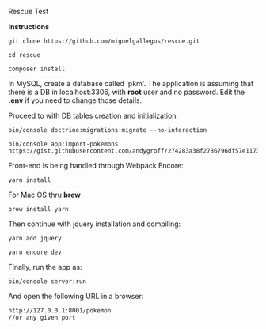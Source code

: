 Rescue Test

 **Instructions**
 
    git clone https://github.com/miguelgallegos/rescue.git
    
    cd rescue

    composer install

In MySQL, create a database called 'pkm'. The application is assuming that there is a DB in localhost:3306, with **root** user and no password.
Edit the **.env** if you need to change those details.

Proceed to with DB tables creation and initialization:

    bin/console doctrine:migrations:migrate --no-interaction

    bin/console app:import-pokemons https://gist.githubusercontent.com/andygroff/274283a38f2786796df57e11738d6bba/raw/f8eb9332ac08a4ee75767bcd76904f001cb6ec37/pokemon.json

Front-end is being handled through Webpack Encore:

    yarn install
For Mac OS thru **brew**

    brew install yarn
Then continue with jquery installation and compiling:

    yarn add jquery

    yarn encore dev

Finally, run the app as:

    bin/console server:run

And open the following URL in a browser: 

    http://127.0.0.1:8001/pokemon
    //or any given port





